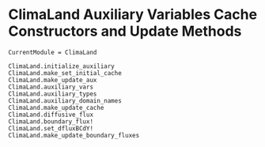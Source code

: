 # ClimaLand Auxiliary Variables Cache Constructors and Update Methods

```@meta
CurrentModule = ClimaLand
```

```@docs
ClimaLand.initialize_auxiliary
ClimaLand.make_set_initial_cache
ClimaLand.make_update_aux
ClimaLand.auxiliary_vars
ClimaLand.auxiliary_types
ClimaLand.auxiliary_domain_names
ClimaLand.make_update_cache
ClimaLand.diffusive_flux
ClimaLand.boundary_flux!
ClimaLand.set_dfluxBCdY!
ClimaLand.make_update_boundary_fluxes
```
